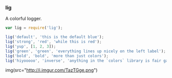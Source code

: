 
### lig
A colorful logger.

  ```javascript
  var lig = require('lig');

  lig('default', 'this is the default blue');
  lig('strong', 'red', 'while this is red');
  lig('yup', [1, 2, 3]);
  lig('green', 'green', 'everything lines up nicely on the left label');
  lig('bold', 'bold', 'more than just colors');
  lig('hiyooooo', 'inverse', 'anything in the `colors` library is fair game');
  ```

img(src="http://i.imgur.com/TazTGge.png")
